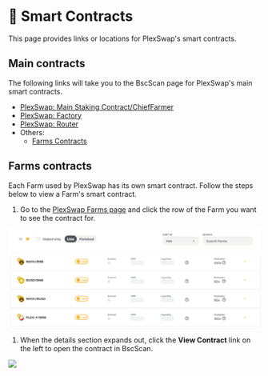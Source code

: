 # 📜 Smart Contracts

This page provides links or locations for PlexSwap's smart contracts.

## Main contracts

The following links will take you to the BscScan page for PlexSwap's main smart contracts.

* [PlexSwap: Main Staking Contract/ChiefFarmer](https://bscscan.com/address/0x4Ba4EFa9C4E44b94ea232Fd5F5f7F4A4961904e5)
* [PlexSwap: Factory](https://bscscan.com/address/0x580B12Fcc6247E7bA7a02324Ea6Aa6604d0BEC7A)
* [PlexSwap: Router](https://bscscan.com/address/0x4bAa3F9f24B97aa67B0A0f080bA3A9c994c6AE93)
* Others:
  * [Farms Contracts](./#farms-contracts)

## Farms contracts

Each Farm used by PlexSwap has its own smart contract. Follow the steps below to view a Farm's smart contract.

1. Go to the [PlexSwap Farms page](https://swap.plexfinance.us/farms) and click the row of the Farm you want to see the contract for.

![](../../.gitbook/assets/plex-farms-contracts.png)

1. When the details section expands out, click the **View Contract** link on the left to open the contract in BscScan.

![](../../.gitbook/assets/view\_contract.png)
